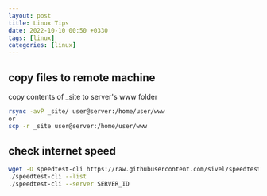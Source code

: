 ```yaml
---
layout: post
title: Linux Tips
date: 2022-10-10 00:50 +0330
tags: [linux]
categories: [linux]
---
```


## copy files to remote machine

copy contents of _site to server's www folder
```bash
rsync -avP _site/ user@server:/home/user/www
or
scp -r _site user@server:/home/user/www
```


## check internet speed

```bash
wget -O speedtest-cli https://raw.githubusercontent.com/sivel/speedtest-cli/master/speedtest.py
./speedtest-cli --list
./speedtest-cli --server SERVER_ID
```
